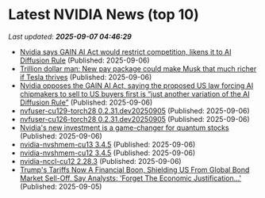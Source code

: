 # Latest NVIDIA News (top 10)
_Last updated: **2025-09-07 04:46:29**_

- [Nvidia says GAIN AI Act would restrict competition, likens it to AI Diffusion Rule](https://economictimes.indiatimes.com/tech/technology/nvidia-says-gain-ai-act-would-restrict-competition-likens-it-to-ai-diffusion-rule/articleshow/123729643.cms) (Published: 2025-09-06)
- [Trillion dollar man: New pay package could make Musk that much richer if Tesla thrives](https://economictimes.indiatimes.com/news/international/global-trends/trillion-dollar-man-new-pay-package-could-make-musk-that-much-richer-if-tesla-thrives/articleshow/123729072.cms) (Published: 2025-09-06)
- [Nvidia opposes the GAIN AI Act, saying the proposed US law forcing AI chipmakers to sell to US buyers first is “just another variation of the AI Diffusion Rule”](https://biztoc.com/x/1b8fb93c79b3fec9) (Published: 2025-09-06)
- [nvfuser-cu129-torch28 0.2.31.dev20250905](https://pypi.org/project/nvfuser-cu129-torch28/0.2.31.dev20250905/) (Published: 2025-09-06)
- [nvfuser-cu126-torch28 0.2.31.dev20250905](https://pypi.org/project/nvfuser-cu126-torch28/0.2.31.dev20250905/) (Published: 2025-09-06)
- [Nvidia's new investment is a game-changer for quantum stocks](https://www.thestreet.com/technology/nvidias-new-investment-is-a-game-changer-for-quantum-stocks) (Published: 2025-09-06)
- [nvidia-nvshmem-cu13 3.4.5](https://pypi.org/project/nvidia-nvshmem-cu13/3.4.5/) (Published: 2025-09-06)
- [nvidia-nvshmem-cu12 3.4.5](https://pypi.org/project/nvidia-nvshmem-cu12/3.4.5/) (Published: 2025-09-06)
- [nvidia-nccl-cu12 2.28.3](https://pypi.org/project/nvidia-nccl-cu12/2.28.3/) (Published: 2025-09-06)
- [Trump's Tariffs Now A Financial Boon, Shielding US From Global Bond Market Sell-Off, Say Analysts: 'Forget The Economic Justification...'](https://finance.yahoo.com/news/trumps-tariffs-now-financial-boon-233059105.html) (Published: 2025-09-05)

